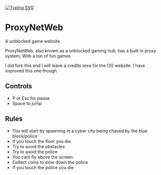 [![Typing SVG](https://readme-typing-svg.demolab.com?font=Fira+Code&pause=1000&width=435&lines=The+Next+Generation+Of+Unblocked+games;Redefining+the+word+unblocked;For+School%2FWork)](https://git.io/typing-svg)

# ProxyNetWeb
A unblocked game website


ProxyNetWeb, also known as a unblocked gaming hub, has a built in proxy system, With a ton of fun games 

I did fork this and I will leave a credits area for the OG website. I have improved this one though

## Controls
- P or Esc for pause
- Space to jump

## Rules
- You will start by spawning in a cyber city being chased by the blue block/police
- If you touch the floor you die
- Try to avoid the obstacles
- Try to avoid the police
- You cant fly above the screen
- Collect coins to slow down the police
- If you touch the police you die
